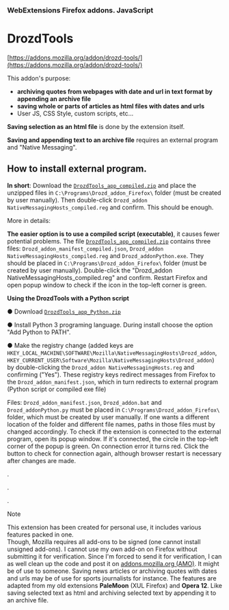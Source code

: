 ### WebExtensions Firefox addons. JavaScript
# DrozdTools

[https://addons.mozilla.org/addon/drozd-tools/](https://addons.mozilla.org/addon/drozd-tools/)

 This addon's purpose:
+ **archiving quotes from webpages with date and url in text format by appending an archive file**
+ **saving whole or parts of articles as html files with dates and urls**
+ User JS, CSS Style, custom scripts, etc...

**Saving selection as an html file** is done by the extension itself.

**Saving and appending text to an archive file** requires an external program and "Native Messaging".



## How to install external program.

**In short**: Download the [`DrozdTools_app_compiled.zip`](https://github.com/Drozdman-1/WebExtensions/releases/download/WebExtension_Drozd2/DrozdTools_app_compiled.zip) and place the unzipped files in `C:\Programs\Drozd_addon_Firefox\` folder (must be created by user manually). Then double-click `Drozd_addon NativeMessagingHosts_compiled.reg` and confirm. This should be enough.

More in details:

**The easier option is to use a compiled script (executable)**, it causes fewer potential problems.
The file [`DrozdTools_app_compiled.zip`](https://github.com/Drozdman-1/WebExtensions/releases/download/WebExtension_Drozd2/DrozdTools_app_compiled.zip) contains three files: `Drozd_addon_manifest_compiled.json`, `Drozd_addon NativeMessagingHosts_compiled.reg` and `Drozd_addonPython.exe`. They should be placed in `C:\Programs\Drozd_addon_Firefox\` folder (must be created by user manually).
Double-click the "Drozd_addon NativeMessagingHosts_compiled.reg" and confirm. Restart Firefox and open popup window to check if the icon in the top-left corner is green.

**Using the DrozdTools with a Python script**

 ● Download [`DrozdTools_app_Python.zip`](https://github.com/Drozdman-1/WebExtensions/releases/download/WebExtension/DrozdTools_app_Python.zip)
 
 ● Install Python 3 programing language. During install choose the option "Add Python to PATH".

 ● Make the registry change (added keys are `HKEY_LOCAL_MACHINE\SOFTWARE\Mozilla\NativeMessagingHosts\Drozd_addon`, `HKEY_CURRENT_USER\Software\Mozilla\NativeMessagingHosts\Drozd_addon`) by double-clicking the `Drozd_addon NativeMessagingHosts.reg` and confirming ("Yes"). These registry keys redirect messages from Firefox to the `Drozd_addon_manifest.json`, which in turn redirects to external program (Python script or compiled exe file)

Files: `Drozd_addon_manifest.json`, `Drozd_addon.bat` and `Drozd_addonPython.py` must be placed in `C:\Programs\Drozd_addon_Firefox\` folder, which must be created by user manually. If one wants a different location of the folder and different file names, paths in those files must by changed accordingly.
To check if the extension is connected to the external program, open its popup window. If it's connected, the circle in the top-left corner of the popup is green. On connection error it turns red. Click the button to check for connection again, although browser restart is necessary after changes are made.





.

.

.

>[!NOTE]
 This extension has been created for personal use, it includes various features packed in one.    
 Though, Mozilla requires all add-ons to be signed (one cannot install unsigned add-ons). I cannot use my own add-on on Firefox without submitting it for verification. 
 Since I'm forced to send it for verification, I can as well clean up the code and post it on [addons.mozilla.org (AMO)](https://addons.mozilla.org/). It might be of use to someone. 
 Saving news articles or archiving quotes with dates and urls may be of use for sports journalists for instance.
 The features are adapted from my old extensions **PaleMoon** (XUL Firefox) and **Opera 12**. Like saving selected text as html and archiving selected text by appending it to an archive file.


